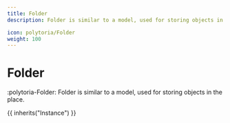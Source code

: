 ```yaml
---
title: Folder
description: Folder is similar to a model, used for storing objects in the place.

icon: polytoria/Folder
weight: 100
---
```


# Folder

:polytoria-Folder: Folder is similar to a model, used for storing objects in the place.

{{ inherits("Instance") }}
